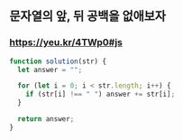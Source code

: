 ## 문자열의 앞, 뒤 공백을 없애보자

### https://yeu.kr/4TWp0#js

```js
function solution(str) {
  let answer = "";

  for (let i = 0; i < str.length; i++) {
    if (str[i] !== " ") answer += str[i];
  }

  return answer;
}
```
